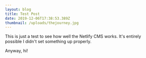 ```yaml
---
layout: blog
title: Test Post
date: 2019-12-06T17:38:53.389Z
thumbnail: /uploads/thejourney.jpg
---
```

This is just a test to see how well the Netlify CMS works. It's entirely possible I didn't set something up properly.

Anyway, hi!
